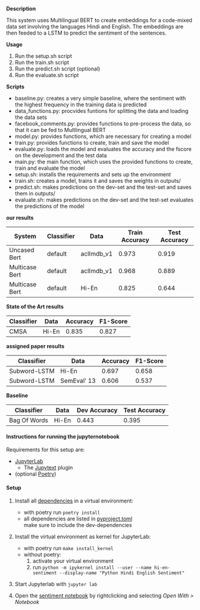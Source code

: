 **Description**

This system uses Multilingual BERT to create embeddings for a code-mixed data 
set involving the languages Hindi and English.
The embeddings are then feeded to a LSTM to predict the sentiment of the 
sentences.

**Usage**
1. Run the setup.sh script
2. Run the train.sh script
3. Run the predict.sh script (optional)
4. Run the evaluate.sh script

**Scripts**

* baseline.py: creates a very simple baseline, where the sentiment with the highest frequency in the training data is predicted
* data_functions.py: procvides funtions for splitting the data and loading the data sets
* facebook_comments.py: provides functions to pre-process the data, so that it can be fed to Multlingual BERT
* model.py: provides functions, which are necessary for creating a model
* train.py: provides functions to create, train and save the model
* evaluate.py: loads the model and evaluates the accuracy and the fscore on the development and the test data
* main.py: the main function, which uses the provided functions to create, train and evaluate the model
* setup.sh: installs the requirements and sets up the environment
* train.sh: creates a model, trains it and saves the weights in outputs/
* predict.sh: makes predictions on the dev-set and the test-set and saves them in outputs/
* evaluate.sh: makes predictions on the dev-set and the test-set evaluates the predictions of the model

**our results**

| System | Classifier | Data | Train Accuracy | Test Accuracy |
| ------ | ------ | ------ | ------ | ------ |
| Uncased Bert | default | aclImdb_v1 | 0.973 | 0.919 |
| Multicase Bert | default | aclImdb_v1 | 0.968 | 0.889 |
| Multicase Bert | default | Hi-En | 0.825 | 0.644 |

**State of the Art results**

| Classifier | Data | Accuracy | F1-Score|
| ------ | ------ | ------ | ------ |
| CMSA | Hi-En | 0.835 | 0.827 |

**assigned paper results**

| Classifier | Data | Accuracy | F1-Score|
| ------ | ------ | ------ | ------ |
| Subword-LSTM | Hi-En | 0.697 | 0.658 |
| Subword-LSTM | SemEval' 13 | 0.606 | 0.537 |

**Baseline**

| Classifier | Data | Dev Accuracy | Test Accuracy |
| ------ | ------ | ------ | ------ |
| Bag Of Words | Hi-En | 0.443 | 0.395 |


#### Instructions for running the jupyternotebook
Requirements for this setup are:
* [JupyterLab](https://jupyter.org/install)
    * The [Jupytext](https://github.com/mwouts/jupytext#installation) plugin 
* (optional [Poetry](https://python-poetry.org/docs/#installation))
  
#### Setup

1. Install all [dependencies](pyproject.toml) in a virtual environment:
    * with poetry run `poetry install`
    * all dependencies are listed in [pyproject.toml](pyproject.toml)  
        make sure to include the dev-dependencies
    
1. Install the virtual environment as kernel for JupyterLab:
    * with poetry run `make install_kernel`
    * without poetry:
        1. activate your virtual environment
        1. run `python -m ipykernel install --user --name hi-en-sentiment --display-name "Python Hindi English Sentiment"`
        
1. Start Jupyterlab with `jupyter lab`

1. Open the [sentiment notebook](notebooks/sentiment.py) by rightclicking and selecting _Open With > Notebook_
